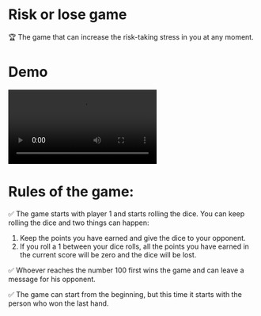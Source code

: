 # Risk or lose game
🏆 The game that can increase the risk-taking stress in you at any moment.

# Demo
![](https://github.com/mersad-Bxtrue/Risk-or-Lose-Game/assets/video/demo.mp4)

# Rules of the game:

✅ The game starts with player 1 and starts rolling the dice. You can keep rolling the dice and two things can happen:
1) Keep the points you have earned and give the dice to your opponent.
2) If you roll a 1 between your dice rolls, all the points you have earned in the current score will be zero and the dice will be lost.

✅ Whoever reaches the number 100 first wins the game and can leave a message for his opponent.

✅ The game can start from the beginning, but this time it starts with the person who won the last hand.
